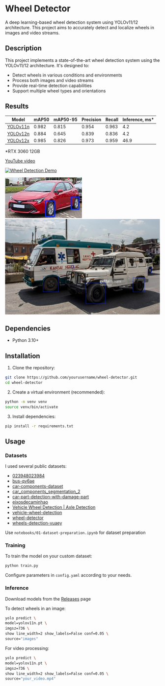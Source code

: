 # Wheel Detector

A deep learning-based wheel detection system using YOLOv11/12 architecture. This project aims to accurately detect and localize wheels in images and video streams.

## Description

This project implements a state-of-the-art wheel detection system using the YOLOv11/12 architecture. It's designed to:
- Detect wheels in various conditions and environments
- Process both images and video streams
- Provide real-time detection capabilities
- Support multiple wheel types and orientations

## Results

| Model | mAP50 | mAP50-95 | Precision | Recall | Inference, ms* |
|-------|-------|----------|-----------|---------|---------|
| [YOLOv11n](https://github.com/andBabaev/wheel-detector/releases/download/v1.0/yolov11n.pt) | 0.982 | 0.815 | 0.954 | 0.963 | 4.2 |
| [YOLOv12n](https://github.com/andBabaev/wheel-detector/releases/download/v1.0/yolov12n.pt) | 0.884 | 0.645 | 0.839 | 0.836 | 4.2 |
| [YOLOv12x](https://github.com/andBabaev/wheel-detector/releases/download/v1.0/yolov12x.pt) | 0.985 | 0.826 | 0.973 | 0.959 | 46.9 |

*RTX 3060 12GB

[YouTube video](https://www.youtube.com/watch?v=LF1oFJg91Js)

[![Wheel Detection Demo](https://img.youtube.com/vi/LF1oFJg91Js/0.jpg)](https://www.youtube.com/watch?v=LF1oFJg91Js)

![Prediction Example 1](runs/detect/predict/250px-2019_Toyota_Corolla_Icon_Tech_VVT-i_Hybrid_1.8.jpg)
![Prediction Example 2](runs/detect/predict/gettyimages-1026435554-2048x2048_jpg.rf.10aaedba4c04dc629896654c529d69db.jpg)

## Dependencies

- Python 3.10+ 

## Installation

1. Clone the repository:
```bash
git clone https://github.com/yourusername/wheel-detector.git
cd wheel-detector
```

2. Create a virtual environment (recommended):
```bash
python -m venv venv
source venv/bin/activate
```

3. Install dependencies:
```bash
pip install -r requirements.txt
```

## Usage

### Datasets

I used several public datasets:

- [023948023984](https://universe.roboflow.com/yash-khurana-qbt8e/023948023984/dataset/1)
- [bus-qv6ae](https://universe.roboflow.com/seokwoolee/bus-qv6ae/dataset/3)
- [car-components-dataset](https://universe.roboflow.com/sammy/car-components-dataset/dataset/11)
- [car_components_segmentation_2](https://universe.roboflow.com/gaetano/car_components_segmentation_2/dataset/6)
- [car-part-detection-with-damage-part](https://universe.roboflow.com/car-damaged-detection-e66m0/car-part-detection-with-damage-part/dataset/2)
- [eixosdecaminhao](https://universe.roboflow.com/class-h27po/eixosdecaminhao/dataset/2)
- [Vehicle Wheel Detection | Axle Detection](https://www.kaggle.com/datasets/dataclusterlabs/vehicle-wheel-detection)
- [vehicle-wheel-detection](https://universe.roboflow.com/wheels-detection/vehicle-wheel-detection-52a6u/dataset/1)
- [wheel-detector](https://github.com/mshenoda/wheel-detector/tree/main/data)
- [wheels-detection-vuaey](https://universe.roboflow.com/class-oyl7p/wheels-detection-vuaey/dataset/1)

Use `notebooks/01-dataset-preparation.ipynb` for dataset preparation

### Training

To train the model on your custom dataset:

```bash
python train.py
```

Configure parameters in `config.yaml` according to your needs.

### Inference

Download models from the [Releases](https://github.com/andBabaev/wheel-detector/releases/tag/v1.0) page

To detect wheels in an image:

```bash
yolo predict \
model=yolov11n.pt \
imgsz=736 \
show line_width=2 show_labels=False conf=0.05 \
source="images"
```

For video processing:

```bash
yolo predict \
model=yolov11n.pt \
imgsz=736 \
show line_width=2 show_labels=False conf=0.05 \
source="your_video.mp4"
```


